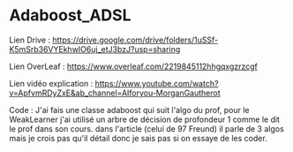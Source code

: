 # Adaboost_ADSL

Lien Drive : https://drive.google.com/drive/folders/1uSSf-K5mSrb36VYEkhwIO6uj_etJ3bzJ?usp=sharing

Lien OverLeaf : https://www.overleaf.com/2219845112hhgqxgzrzcgf

Lien vidéo explication : https://www.youtube.com/watch?v=ApfvmRDyZxE&ab_channel=AIforyou-MorganGautherot

Code : 
J'ai fais une classe adaboost qui suit l'algo du prof, pour le WeakLearner j'ai utilisé un arbre de décision de profondeur 1 comme 
le dit le prof dans son cours. dans l'article (celui de 97 Freund) il parle de 3 algos mais je crois pas qu'il détail donc je sais pas 
si on essaye de les coder.  